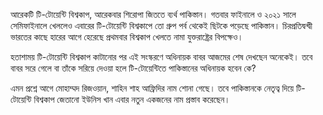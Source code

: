 আরেকটি টি-টোয়েন্টি বিশ্বকাপ, আরেকবার শিরোপা জিততে ব্যর্থ পাকিস্তান। গতবার ফাইনালে ও ২০২১ সালে সেমিফাইনালে খেললেও এবারের টি-টোয়েন্টি বিশ্বকাপে তো গ্রুপ পর্ব থেকেই ছিটকে পড়েছে পাকিস্তান। চিরপ্রতিদ্বন্দ্বী ভারতের কাছে হারের আগে হেরেছে প্রথমবার বিশ্বকাপ খেলতে নামা যুক্তরাষ্ট্রের বিপক্ষেও।

হতাশাময় টি-টোয়েন্টি বিশ্বকাপ কাটানোর পর এই সংস্করণে অধিনায়ক বাবর আজমের শেষ দেখছেন অনেকেই। তবে বাবর সরে গেলে বা তাঁকে সরিয়ে দেওয়া হলে টি-টোয়েন্টিতে পাকিস্তানের অধিনায়ক হবেন কে?

এমন প্রশ্নে আগে মোহাম্মদ রিজওয়ান, শাহিন শাহ আফ্রিদির নাম শোনা গেছে। তবে পাকিস্তানকে নেতৃত্ব দিয়ে টি-টোয়েন্টি বিশ্বকাপ জেতানো ইউনিস খান এবার নতুন একজনের নাম প্রস্তাব করেছেন।
